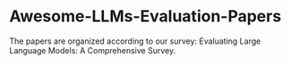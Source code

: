 # Awesome-LLMs-Evaluation-Papers
The papers are organized according to our survey: Evaluating Large Language Models: A Comprehensive Survey.

